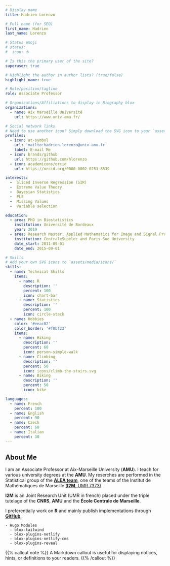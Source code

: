 ```yaml
---
# Display name
title: Hadrien Lorenzo

# Full name (for SEO)
first_name: Hadrien
last_name: Lorenzo

# Status emoji
# status:
#  icon: ☕️

# Is this the primary user of the site?
superuser: true

# Highlight the author in author lists? (true/false)
highlight_name: true

# Role/position/tagline
role: Associate Professor

# Organizations/Affiliations to display in Biography blox
organizations:
  - name: Aix Marseille Université
    url: https://www.univ-amu.fr/

# Social network links
# Need to use another icon? Simply download the SVG icon to your `assets/media/icons/` folder.
profiles:
  - icon: at-symbol
    url: 'mailto:hadrien.lorenzo@univ-amu.fr'
    label: E-mail Me
  - icon: brands/github
    url: https://github.com/hlorenzo
  - icon: academicons/orcid
    url: https://orcid.org/0000-0002-0253-8539

interests:
  -  Sliced Inverse Regression (SIR)
  -  Extreme Value Theory
  -  Bayesian Statistics
  -  PLS
  -  Missing Values
  -  Variable selection

education:
  - area: PhD in Biostatistics
    institution: Université de Bordeaux
    year: 2019
  - area: Research Master, Applied Mathematics for Image and Signal Processing
    institution: CentraleSupelec and Paris-Sud University
    date_start: 2011-09-01
    date_end: 2015-09-01

# Skills
# Add your own SVG icons to `assets/media/icons/`
skills:
  - name: Technical Skills
    items:
      - name: R
        description: ''
        percent: 100
        icon: chart-bar
      - name: Statistics
        description: ''
        percent: 100
        icon: circle-stack
  - name: Hobbies
    color: '#eeac02'
    color_border: '#f0bf23'
    items:
      - name: Hiking
        description: ''
        percent: 60
        icon: person-simple-walk
      - name: Climbing
        description: ''
        percent: 50
        icon: icons/climb-the-stairs.svg
      - name: Biking
        description: ''
        percent: 50
        icon: bike

languages:
  - name: French
    percent: 100
  - name: English
    percent: 90
  - name: Czech
    percent: 60
  - name: Italian
    percent: 30
---
```


## About Me

I am an Associate Professor at Aix-Marseille University (**AMU**). I
teach for various university degrees at the **AMU**. My reserches are
performed in the Statistical group of the [**ALEA
team**](https://www.i2m.univ-amu.fr/la-recherche/groupes-scientifiques/groupe-mathematiques-de-laleatoire-alea/equipe-statistique-sta/),
one of the teams of the Institut de Mathématiques de Marseille
[(**I2M**, UMR 7373)](https://www.i2m.univ-amu.fr/en/home/).

**I2M** is an Joint Research Unit (UMR in french) placed under the
triple tutelage of the **CNRS**, **AMU** and the **École Centrale de
Marseille**.

I preferentially work on **R** and mainly publish implementations through [**GitHub**](https://github.com/hlorenzo).

```markmap {height="200px"}
- Hugo Modules
  - blox-tailwind
  - blox-plugins-netlify
  - blox-plugins-netlify-cms
  - blox-plugins-reveal
```

{{% callout note %}}
A Markdown callout is useful for displaying notices, hints, or definitions to your readers.
{{% /callout %}}